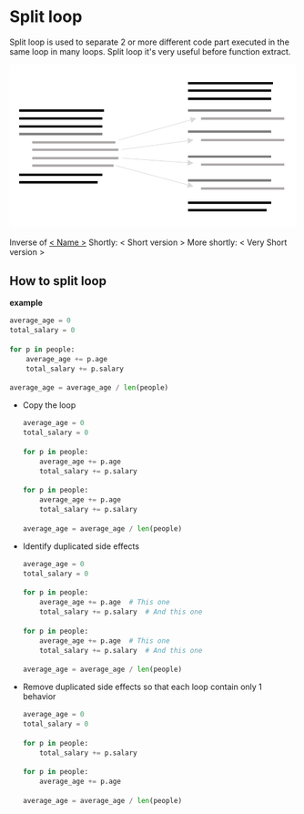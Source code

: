 # Split loop
Split loop is used to separate 2 or more different code part executed in the same loop in many loops.
Split loop it's very useful before function extract.

![Schema](./image.png)
 
Inverse of [< Name >](< Link >)
Shortly: < Short version >
More shortly: < Very Short version >

## How to split loop

**example**
```python
average_age = 0
total_salary = 0

for p in people:
    average_age += p.age
    total_salary += p.salary

average_age = average_age / len(people)
```
 * Copy the loop
   ```python
   average_age = 0
   total_salary = 0

   for p in people:
       average_age += p.age
       total_salary += p.salary
       
   for p in people:
       average_age += p.age
       total_salary += p.salary
    
   average_age = average_age / len(people)
   ```

 * Identify duplicated side effects
   ```python
   average_age = 0
   total_salary = 0

   for p in people:
       average_age += p.age  # This one
       total_salary += p.salary  # And this one
       
   for p in people:
       average_age += p.age  # This one
       total_salary += p.salary  # And this one
    
   average_age = average_age / len(people)
   ```

 * Remove duplicated side effects so that each loop contain only 1 behavior
   ```python
   average_age = 0
   total_salary = 0
   
   for p in people:
       total_salary += p.salary
   
   for p in people:
       average_age += p.age
    
   average_age = average_age / len(people)
   ```
